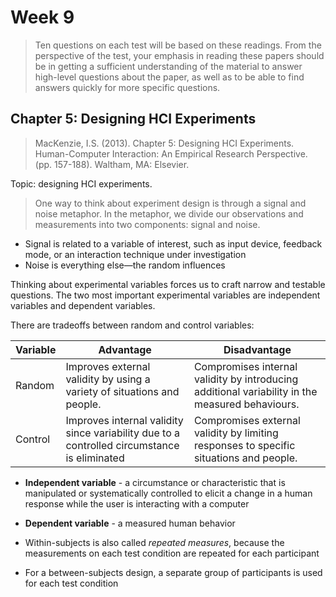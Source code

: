 # Week 9

> Ten questions on each test will be based on these readings. From the perspective of the test, your emphasis in reading these papers should be in getting a sufficient understanding of the material to answer high-level questions about the paper, as well as to be able to find answers quickly for more specific questions.

## Chapter 5: Designing HCI Experiments

> MacKenzie, I.S. (2013). Chapter 5: Designing HCI Experiments. Human-Computer Interaction: An Empirical Research Perspective. (pp. 157-188). Waltham, MA: Elsevier.

Topic: designing HCI experiments.

> One way to think about experiment design is through a signal and noise metaphor. In the metaphor, we divide our observations and measurements into two components: signal and noise.

- Signal is related to a variable of interest, such as input device, feedback mode, or an interaction technique under investigation
- Noise is everything else—the random influences

Thinking about experimental variables forces us to craft narrow and testable questions. The two most important experimental variables are independent variables and dependent variables.

There are tradeoffs between random and control variables:

| Variable | Advantage                                                                                   | Disadvantage                                                                                    |
| -------- | ------------------------------------------------------------------------------------------- | ----------------------------------------------------------------------------------------------- |
| Random   | Improves external validity by using a variety of situations and people.                     | Compromises internal validity by introducing additional variability in the measured behaviours. |
| Control  | Improves internal validity since variability due to a controlled circumstance is eliminated | Compromises external validity by limiting responses to specific situations and people.          |

- **Independent variable** - a circumstance or characteristic that is manipulated or systematically controlled to elicit a change in a human response while the user is interacting with a computer
- **Dependent variable** - a measured human behavior

- Within-subjects is also called _repeated measures_, because the measurements on each test condition are repeated for each participant
- For a between-subjects design, a separate group of participants is used for each test condition

